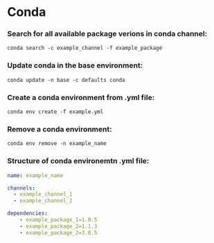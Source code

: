 # Conda
### Search for all available package verions in conda channel:
```
conda search -c example_channel -f example_package
```   
### Update conda in the base environment:
```
conda update -n base -c defaults conda
```
### Create a conda environment from .yml file:
```
conda env create -f example.yml
```
### Remove a conda environment:
```
conda env remove -n example_name
```
### Structure of conda environemtn .yml file:
```yml
name: example_name

channels:
  - example_channel_1
  - example_channel_2

dependencies:
    - example_package_1=1.0.5
    - example_package_2=1.1.3
    - example_package_2=3.0.5
``` 
